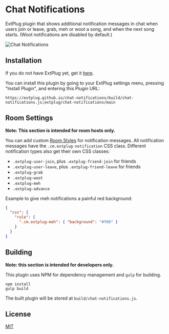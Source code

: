 Chat Notifications
==================

ExtPlug plugin that shows additional notification messages in chat when users
join or leave, grab, meh or woot a song, and when the next song starts.
(Woot notifications are disabled by default.)

![Chat Notifications](https://i.imgur.com/MEsolUY.png)

## Installation

If you do not have ExtPlug yet, get it [here](https://extplug.github.io).

You can install this plugin by going to your ExtPlug settings menu, pressing
"Install Plugin", and entering this Plugin URL:

```
https://extplug.github.io/chat-notifications/build/chat-notifications.js;extplug/chat-notifications/main
```

## Room Settings

**Note: This section is intended for room hosts only.**

You can add custom [Room Styles](https://github.com/ExtPlug/room-styles)
for notification messages. All notification messages have the
`.cm.extplug-notification` CSS class. Different notification types also
get their own CSS classes:

 * `.extplug-user-join`, plus `.extplug-friend-join` for friends
 * `.extplug-user-leave`, plus `.extplug-friend-leave` for friends
 * `.extplug-grab`
 * `.extplug-woot`
 * `.extplug-meh`
 * `.extplug-advance`

Example to give meh notifications a painful red background:

```json
{
  "css": {
    "rule": {
      ".cm.extplug-meh": { "background": "#f00" }
    }
  }
}
```

## Building

**Note: this section is intended for developers only.**

This plugin uses NPM for dependency management and `gulp` for building.

```
npm install
gulp build
```

The built plugin will be stored at `build/chat-notifications.js`.

## License

[MIT](./LICENSE)
